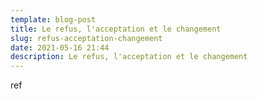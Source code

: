 ```yaml
---
template: blog-post
title: Le refus, l'acceptation et le changement
slug: refus-acceptation-changement
date: 2021-05-16 21:44
description: Le refus, l'acceptation et le changement
---
```

ref